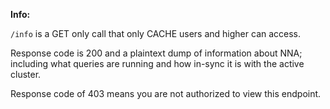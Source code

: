 **Info:**

`/info` is a GET only call that only CACHE users and higher can access.

Response code is 200 and a plaintext dump of information about NNA; including what queries are running and how in-sync it is with the active cluster.

Response code of 403 means you are not authorized to view this endpoint.